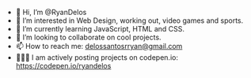- 👋 Hi, I’m @RyanDelos
- 👀 I’m interested in Web Design, working out, video games and sports. 
- 🌱 I’m currently learning JavaScript, HTML and CSS. 
- 💞️ I’m looking to collaborate on cool projects. 
- 📫 How to reach me: delossantosrryan@gmail.com 
- 👨🏽‍💻 I am actively posting projects on codepen.io: https://codepen.io/ryandelos 

<!---
RyanDelos/RyanDelos is a ✨ special ✨ repository because its `README.md` (this file) appears on your GitHub profile.
You can click the Preview link to take a look at your changes.
--->
